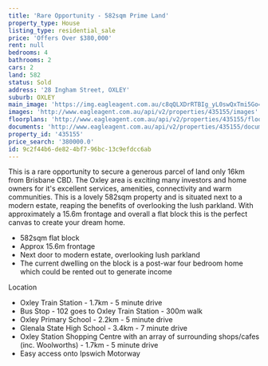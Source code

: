 ```yaml
---
title: 'Rare Opportunity - 582sqm Prime Land'
property_type: House
listing_type: residential_sale
price: 'Offers Over $380,000'
rent: null
bedrooms: 4
bathrooms: 2
cars: 2
land: 582
status: Sold
address: '28 Ingham Street, OXLEY'
suburb: OXLEY
main_image: 'https://img.eagleagent.com.au/c8qQLXDrRTBIg_yL0swQxTmi5Go=/1280x854/smart/https://s3-us-west-2.amazonaws.com/eagleagent-orig/images/6821085/125316470-image-M.jpg'
images: 'http://www.eagleagent.com.au/api/v2/properties/435155/images'
floorplans: 'http://www.eagleagent.com.au/api/v2/properties/435155/floorplans'
documents: 'http://www.eagleagent.com.au/api/v2/properties/435155/documents'
property_id: '435155'
price_search: '380000.0'
id: 9c2f44b6-de82-4bf7-96bc-13c9efdcc6ab
---
```

This is a rare opportunity to secure a generous parcel of land only 16km from Brisbane CBD. The Oxley area is exciting many investors and home owners for it's excellent services, amenities, connectivity and warm communities. This is a lovely 582sqm property and is situated next to a modern estate, reaping the benefits of overlooking the lush parkland. With approximately a 15.6m frontage and overall a flat block this is the perfect canvas to create your dream home.

*  582sqm flat block
*  Approx 15.6m frontage
*  Next door to modern estate, overlooking lush parkland
*  The current dwelling on the block is a post-war four bedroom home which could be rented out to generate income

Location
*  Oxley Train Station - 1.7km - 5 minute drive
*  Bus Stop - 102 goes to Oxley Train Station - 300m walk
*  Oxley Primary School - 2.2km - 5 minute drive
*  Glenala State High School - 3.4km - 7 minute drive
*  Oxley Station Shopping Centre with an array of surrounding shops/cafes (inc. Woolworths)  - 1.7km - 5 minute drive
*  Easy access onto Ipswich Motorway